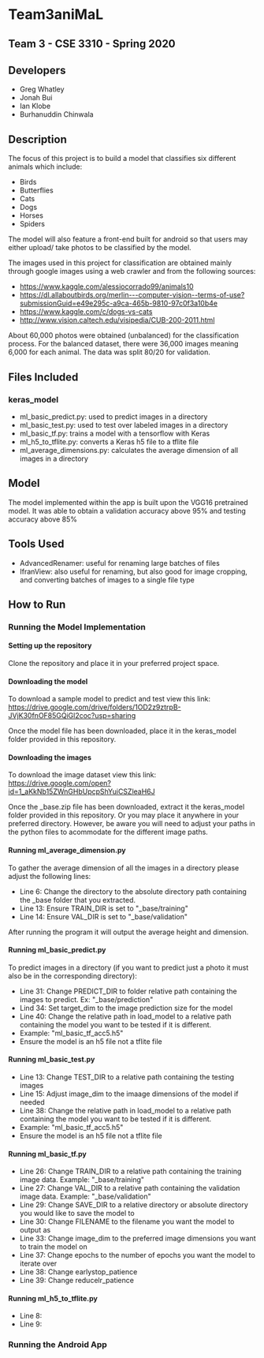 # Team3aniMaL
## Team 3 - CSE 3310 - Spring 2020

## Developers
- Greg Whatley
- Jonah Bui
- Ian Klobe
- Burhanuddin Chinwala
## Description
The focus of this project is to build a model that classifies six different animals which include:
- Birds
- Butterflies
- Cats
- Dogs
- Horses
- Spiders

The model will also feature a front-end built for android so that users may either upload/ take photos to be classified by the model. 

The images used in this project for classification are obtained mainly through google images using a web crawler and from the following sources:
- https://www.kaggle.com/alessiocorrado99/animals10
- https://dl.allaboutbirds.org/merlin---computer-vision--terms-of-use?submissionGuid=e49e295c-a9ca-465b-9810-97c0f3a10b4e
- https://www.kaggle.com/c/dogs-vs-cats
- http://www.vision.caltech.edu/visipedia/CUB-200-2011.html

About 60,000 photos were obtained (unbalanced) for the classification process. For the balanced dataset, there were 36,000 images meaning 6,000 for each animal. The data was split 80/20 for validation.

## Files Included
### keras_model
- ml_basic_predict.py: used to predict images in a directory
- ml_basic_test.py: used to test over labeled images in a directory
- ml_basic_tf.py: trains a model with a tensorflow with Keras
- ml_h5_to_tflite.py: converts a Keras h5 file to a tflite file 
- ml_average_dimensions.py: calculates the average dimension of all images in a directory
## Model
The model implemented within the app is built upon the VGG16 pretrained model. It was able to obtain a validation accuracy above 95% and testing accuracy above 85%

## Tools Used
- AdvancedRenamer: useful for renaming large batches of files
- IfranView: also useful for renaming, but also good for image cropping, and converting batches of images to a single file type

## How to Run
### Running the Model Implementation
#### Setting up the repository
Clone the repository and place it in your preferred project space.
#### Downloading the model
To download a sample model to predict and test view this link:
https://drive.google.com/drive/folders/1OD2z9ztrpB-JVjK30fnOF85GQiGl2coc?usp=sharing

Once the model file has been downloaded, place it in the keras_model folder provided in this repository.
#### Downloading the images
To download the image dataset view this link:
https://drive.google.com/open?id=1_aKkNb15ZWnGHbUpcpShYuiCSZleaH6J

Once the \_base.zip file has been downloaded, extract it the keras_model folder provided in this repository. Or you may place it anywhere in your preferred directory. However, be aware you will need to adjust your paths in the python files to acommodate for the different image paths.

#### Running ml_average_dimension.py
To gather the average dimension of all the images in a directory please adjust the following lines:
- Line 6: Change the directory to the absolute directory path containing the \_base folder that you extracted.
- Line 13: Ensure TRAIN_DIR is set to "\_base/training"
- Line 14: Ensure VAL_DIR is set to "\_base/validation"

After running the program it will output the average height and dimension.
#### Running ml_basic_predict.py
To predict images in a directory (if you want to predict just a photo it must also be in the corresponding directory):
- Line 31: Change PREDICT_DIR to folder relative path containing the images to predict. Ex: "\_base/prediction"
- Lind 34: Set target_dim to the image prediction size for the model
- Line 40: Change the relative path in load_model to a relative path containing the model you want to be tested if it is different.
- Example: "ml_basic_tf_acc5.h5"
- Ensure the model is an h5 file not a tflite file
#### Running ml_basic_test.py
- Line 13: Change TEST_DIR to a relative path containing the testing images
- Line 15: Adjust image_dim to the imaage dimensions of the model if needed
- Line 38: Change the relative path in load_model to a relative path containing the model you want to be tested if it is different.
- Example: "ml_basic_tf_acc5.h5"
- Ensure the model is an h5 file not a tflite file
#### Running ml_basic_tf.py
- Line 26: Change TRAIN_DIR to a relative path containing the training image data. Example: "\_base/training"
- Line 27: Change VAL_DIR to a relative path containing the validation image data. Example: "\_base/validation"
- Line 29: Change SAVE_DIR to a relative directory or absolute directory you would like to save the model to
- Line 30: Change FILENAME to the filename you want the model to output as
- Line 33: Change image_dim to the preferred image dimensions you want to train the model on
- Line 37: Change epochs to the number of epochs you want the model to iterate over
- Line 38: Change earlystop_patience
- Line 39: Change reducelr_patience
#### Running ml_h5_to_tflite.py
- Line 8:
- Line 9:
### Running the Android App
